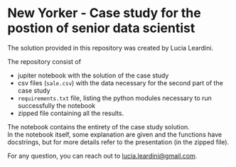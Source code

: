 # New Yorker - Case study for the postion of senior data scientist
The solution provided in this repository was created by Lucia Leardini.  

The repository consist of 
- jupiter notebook with the solution of the case study
- csv files (`sale.csv`) with the data necessary for the second part of the case study
- `requirements.txt` file, listing the python modules necessary to run successfully the notebook
- zipped file containing all the results.

The notebook contains the entirety of the case study solution.   
In the notebook itself, some explanation are given and the functions have docstrings, but for more details refer to the presentation (in the zipped file).  

For any question, you can reach out to lucia.leardini@gmail.com.   
